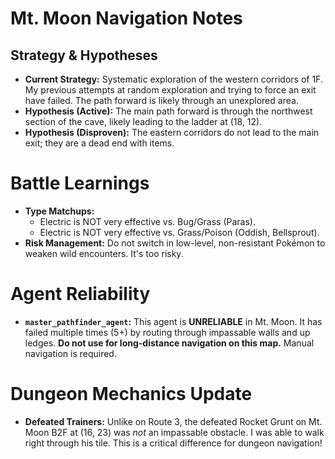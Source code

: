 # Mt. Moon Navigation Notes

## Strategy & Hypotheses
- **Current Strategy:** Systematic exploration of the western corridors of 1F. My previous attempts at random exploration and trying to force an exit have failed. The path forward is likely through an unexplored area.
- **Hypothesis (Active):** The main path forward is through the northwest section of the cave, likely leading to the ladder at (18, 12).
- **Hypothesis (Disproven):** The eastern corridors do not lead to the main exit; they are a dead end with items.

# Battle Learnings

- **Type Matchups:**
  - Electric is NOT very effective vs. Bug/Grass (Paras).
  - Electric is NOT very effective vs. Grass/Poison (Oddish, Bellsprout).
- **Risk Management:** Do not switch in low-level, non-resistant Pokémon to weaken wild encounters. It's too risky.

# Agent Reliability

- **`master_pathfinder_agent`:** This agent is **UNRELIABLE** in Mt. Moon. It has failed multiple times (5+) by routing through impassable walls and up ledges. **Do not use for long-distance navigation on this map.** Manual navigation is required.

# Dungeon Mechanics Update
- **Defeated Trainers:** Unlike on Route 3, the defeated Rocket Grunt on Mt. Moon B2F at (16, 23) was *not* an impassable obstacle. I was able to walk right through his tile. This is a critical difference for dungeon navigation!